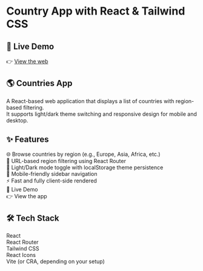 # Country App with React & Tailwind CSS

## 🚀 Live Demo

👉 [View the web](https://ruhlanscountryapp.vercel.app/countries)

## 🌎 Countries App

A React-based web application that displays a list of countries with region-based filtering. <br>
It supports light/dark theme switching and responsive design for mobile and desktop.

## ✨ Features

🌐 Browse countries by region (e.g., Europe, Asia, Africa, etc.)<br>
🔎 URL-based region filtering using React Router<br>
🌙 Light/Dark mode toggle with localStorage theme persistence<br>
📱 Mobile-friendly sidebar navigation<br>
⚡ Fast and fully client-side rendered<br>
🚀 Live Demo<br>
👉 View the app<br>

## 🛠️ Tech Stack
React<br>
React Router<br>
Tailwind CSS<br>
React Icons<br>
Vite (or CRA, depending on your setup)<br>